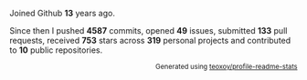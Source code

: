 Joined Github **13** years ago.

Since then I pushed **4587** commits, opened **49** issues, submitted **133** pull requests, received **753** stars across **319** personal projects and contributed to **10** public repositories.

<p align="right"><sub>Generated using <a href="https://github.com/marketplace/actions/profile-readme-stats">teoxoy/profile-readme-stats</a></sub></p>
